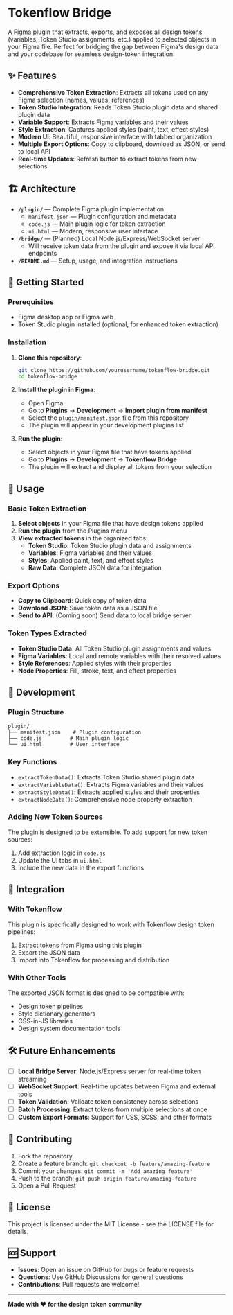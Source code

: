 # Tokenflow Bridge

A Figma plugin that extracts, exports, and exposes all design tokens (variables, Token Studio assignments, etc.) applied to selected objects in your Figma file. Perfect for bridging the gap between Figma's design data and your codebase for seamless design-token integration.

## ✨ Features

- **Comprehensive Token Extraction**: Extracts all tokens used on any Figma selection (names, values, references)
- **Token Studio Integration**: Reads Token Studio plugin data and shared plugin data
- **Variable Support**: Extracts Figma variables and their values
- **Style Extraction**: Captures applied styles (paint, text, effect styles)
- **Modern UI**: Beautiful, responsive interface with tabbed organization
- **Multiple Export Options**: Copy to clipboard, download as JSON, or send to local API
- **Real-time Updates**: Refresh button to extract tokens from new selections

## 🏗️ Architecture

- **`/plugin/`** — Complete Figma plugin implementation
  - `manifest.json` — Plugin configuration and metadata
  - `code.js` — Main plugin logic for token extraction
  - `ui.html` — Modern, responsive user interface
- **`/bridge/`** — (Planned) Local Node.js/Express/WebSocket server
  - Will receive token data from the plugin and expose it via local API endpoints
- **`/README.md`** — Setup, usage, and integration instructions

## 🚀 Getting Started

### Prerequisites
- Figma desktop app or Figma web
- Token Studio plugin installed (optional, for enhanced token extraction)

### Installation

1. **Clone this repository**:
   ```sh
   git clone https://github.com/yourusername/tokenflow-bridge.git
   cd tokenflow-bridge
   ```

2. **Install the plugin in Figma**:
   - Open Figma
   - Go to **Plugins** → **Development** → **Import plugin from manifest**
   - Select the `plugin/manifest.json` file from this repository
   - The plugin will appear in your development plugins list

3. **Run the plugin**:
   - Select objects in your Figma file that have tokens applied
   - Go to **Plugins** → **Development** → **Tokenflow Bridge**
   - The plugin will extract and display all tokens from your selection

## 📖 Usage

### Basic Token Extraction
1. **Select objects** in your Figma file that have design tokens applied
2. **Run the plugin** from the Plugins menu
3. **View extracted tokens** in the organized tabs:
   - **Token Studio**: Token Studio plugin data and assignments
   - **Variables**: Figma variables and their values
   - **Styles**: Applied paint, text, and effect styles
   - **Raw Data**: Complete JSON data for integration

### Export Options
- **Copy to Clipboard**: Quick copy of token data
- **Download JSON**: Save token data as a JSON file
- **Send to API**: (Coming soon) Send data to local bridge server

### Token Types Extracted
- **Token Studio Data**: All Token Studio plugin assignments and values
- **Figma Variables**: Local and remote variables with their resolved values
- **Style References**: Applied styles with their properties
- **Node Properties**: Fill, stroke, text, and effect properties

## 🔧 Development

### Plugin Structure
```
plugin/
├── manifest.json    # Plugin configuration
├── code.js         # Main plugin logic
└── ui.html         # User interface
```

### Key Functions
- `extractTokenData()`: Extracts Token Studio shared plugin data
- `extractVariableData()`: Extracts Figma variables and their values
- `extractStyleData()`: Extracts applied styles and their properties
- `extractNodeData()`: Comprehensive node property extraction

### Adding New Token Sources
The plugin is designed to be extensible. To add support for new token sources:
1. Add extraction logic in `code.js`
2. Update the UI tabs in `ui.html`
3. Include the new data in the export functions

## 🔗 Integration

### With Tokenflow
This plugin is specifically designed to work with Tokenflow design token pipelines:
1. Extract tokens from Figma using this plugin
2. Export the JSON data
3. Import into Tokenflow for processing and distribution

### With Other Tools
The exported JSON format is designed to be compatible with:
- Design token pipelines
- Style dictionary generators
- CSS-in-JS libraries
- Design system documentation tools

## 🛠️ Future Enhancements

- [ ] **Local Bridge Server**: Node.js/Express server for real-time token streaming
- [ ] **WebSocket Support**: Real-time updates between Figma and external tools
- [ ] **Token Validation**: Validate token consistency across selections
- [ ] **Batch Processing**: Extract tokens from multiple selections at once
- [ ] **Custom Export Formats**: Support for CSS, SCSS, and other formats

## 🤝 Contributing

1. Fork the repository
2. Create a feature branch: `git checkout -b feature/amazing-feature`
3. Commit your changes: `git commit -m 'Add amazing feature'`
4. Push to the branch: `git push origin feature/amazing-feature`
5. Open a Pull Request

## 📄 License

This project is licensed under the MIT License - see the LICENSE file for details.

## 🆘 Support

- **Issues**: Open an issue on GitHub for bugs or feature requests
- **Questions**: Use GitHub Discussions for general questions
- **Contributions**: Pull requests are welcome!

---

**Made with ❤️ for the design token community** 